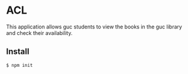# ACL
This application allows guc students to view the books in the guc library and check their availability.

## Install 
```
$ npm init
```







